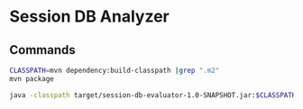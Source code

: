 Session DB Analyzer
===================

Commands
-----

```bash
CLASSPATH=mvn dependency:build-classpath |grep ".m2"
mvn package

java -classpath target/session-db-evaluator-1.0-SNAPSHOT.jar:$CLASSPATH com.uniberg.sessionDbEvaluator.App
```

